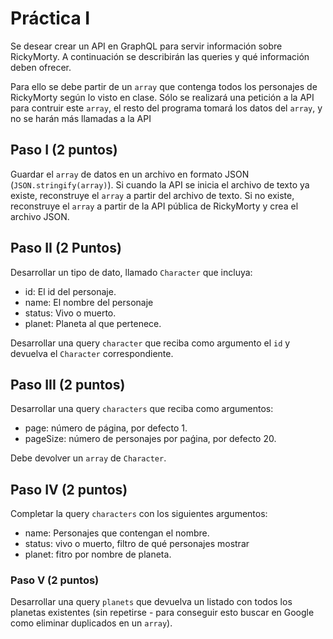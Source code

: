# Práctica I

Se desear crear un API en GraphQL para servir información sobre RickyMorty. A continuación se describirán las queries y qué información deben ofrecer.

Para ello se debe partir de un `array` que contenga todos los personajes de RickyMorty según lo visto en clase. Sólo se realizará una petición a la API para contruir este `array`, el resto del programa tomará los datos del `array`, y no se harán más llamadas a la API

## Paso I (2 puntos)
Guardar el `array` de datos en un archivo en formato JSON (`JSON.stringify(array)`). Si cuando la API se inicia el archivo de texto ya existe, reconstruye el `array` a partir del archivo de texto. Si no existe, reconstruye el `array` a partir de la API pública de RickyMorty y crea el archivo JSON.

## Paso II (2 Puntos)
Desarrollar un tipo de dato, llamado `Character` que incluya:
 - id: El id del personaje.
 - name: El nombre del personaje
 - status: Vivo o muerto.
 - planet: Planeta al que pertenece.

Desarrollar una query `character` que reciba como argumento el `id` y devuelva el `Character` correspondiente.

## Paso III (2 puntos)

Desarrollar una query `characters` que reciba como argumentos:
 - page: número de página, por defecto 1.
 - pageSize: número de personajes por paǵina, por defecto 20.

Debe devolver un `array` de `Character`.

## Paso IV (2 puntos)

Completar la query `characters` con los siguientes argumentos:
 - name: Personajes que contengan el nombre.
 - status: vivo o muerto, filtro de qué personajes mostrar
 - planet: fitro por nombre de planeta.

### Paso V (2 puntos)

Desarrollar una query `planets` que devuelva un listado con todos los planetas existentes (sin repetirse - para conseguir esto buscar en Google como eliminar duplicados en un `array`).